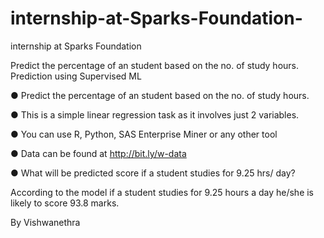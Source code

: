 # internship-at-Sparks-Foundation-
internship at Sparks Foundation 

Predict the percentage of an student based on the no. of study hours.
Prediction using Supervised ML

● Predict the percentage of an student based on the no. of study hours.

● This is a simple linear regression task as it involves just 2 variables.

● You can use R, Python, SAS Enterprise Miner or any other tool

● Data can be found at http://bit.ly/w-data

● What will be predicted score if a student studies for 9.25 hrs/ day?

According to the model if a student studies for 9.25 hours a day he/she is likely to score 93.8 marks.

By Vishwanethra
